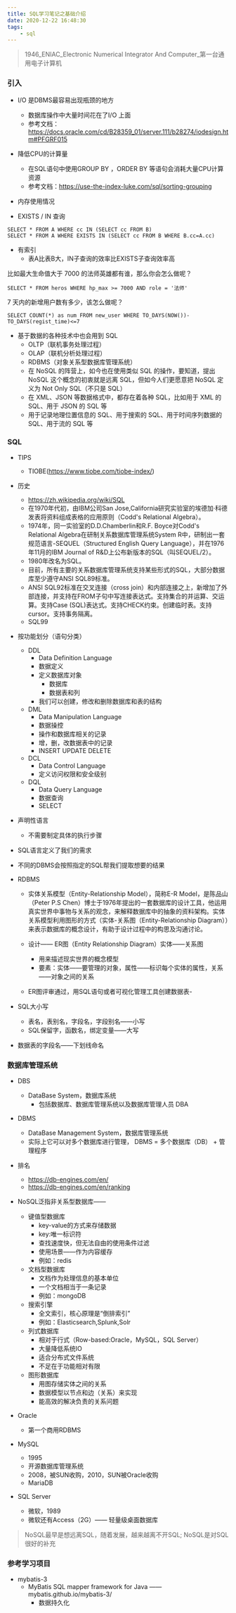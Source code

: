 ```yaml
---
title: SQL学习笔记之基础介绍
date: 2020-12-22 16:48:30
tags:
    - sql
---
```



> 1946_ENIAC_Electronic Numerical Integrator And Computer_第一台通用电子计算机

### 引入

- I/O 是DBMS最容易出现瓶颈的地方
	- 数据库操作中大量时间花在了I/O 上面
  - 参考文档：https://docs.oracle.com/cd/B28359_01/server.111/b28274/iodesign.htm#PFGRF015
- 降低CPU的计算量
	- 在SQL语句中使用GROUP BY ，ORDER BY 等语句会消耗大量CPU计算资源
  - 参考文档：https://use-the-index-luke.com/sql/sorting-grouping
- 内存使用情况


- EXISTS  / IN  查询

```
SELECT * FROM A WHERE cc IN (SELECT cc FROM B)
SELECT * FROM A WHERE EXISTS IN (SELECT cc FROM B WHERE B.cc=A.cc)
```

- 有索引
	- 表A比表B大，IN子查询的效率比EXISTS子查询效率高


比如最大生命值大于 7000 的法师英雄都有谁，那么你会怎么做呢？
```
SELECT * FROM heros WHERE hp_max >= 7000 AND role = '法师'
```


 7 天内的新增用户数有多少，该怎么做呢？

```
SELECT COUNT(*) as num FROM new_user WHERE TO_DAYS(NOW())-TO_DAYS(regist_time)<=7
```

- 基于数据的各种技术中也会用到 SQL
	- OLTP（联机事务处理过程）
	- OLAP（联机分析处理过程）
	- RDBMS（对象关系型数据库管理系统）
	- 在 NoSQL 的阵营上，如今也在使用类似 SQL 的操作，要知道，提出 NoSQL 这个概念的初衷就是远离 SQL，但如今人们更愿意把 NoSQL 定义为 Not Only SQL（不只是 SQL）
	- 在 XML、JSON 等数据格式中，都存在着各种 SQL，比如用于 XML 的 SQL、用于 JSON 的 SQL 等
	- 用于记录地理位置信息的 SQL、用于搜索的 SQL、用于时间序列数据的 SQL、用于流的 SQL 等


### SQL
- TIPS
	- TIOBE(https://www.tiobe.com/tiobe-index/)


- 历史
	- https://zh.wikipedia.org/wiki/SQL
	- 在1970年代初，由IBM公司San Jose,California研究实验室的埃德加·科德发表将资料组成表格的应用原则（Codd's Relational Algebra）。
	- 1974年，同一实验室的D.D.Chamberlin和R.F. Boyce对Codd's Relational Algebra在研制关系数据库管理系统System R中，研制出一套规范语言-SEQUEL（Structured English Query Language），并在1976年11月的IBM Journal of R&D上公布新版本的SQL（叫SEQUEL/2）。
	- 1980年改名为SQL。
	- 目前，所有主要的关系数据库管理系统支持某些形式的SQL，大部分数据库至少遵守ANSI SQL89标准。
	- ANSI SQL92标准在交叉连接（cross join）和内部连接之上，新增加了外部连接，并支持在FROM子句中写连接表达式。支持集合的并运算、交运算。支持Case (SQL)表达式。支持CHECK约束。创建临时表。支持cursor。支持事务隔离。
	- SQL99


- 按功能划分（语句分类）
	- DDL
		- Data Definition Language
		- 数据定义
		- 定义数据库对象
			- 数据库
			- 数据表和列
		- 我们可以创建，修改和删除数据库和表的结构
	- DML
		- Data Manipulation Language
		- 数据操控
		- 操作和数据库相关的记录
		- 增，删，改数据表中的记录
		- INSERT UPDATE DELETE
	- DCL
		- Data Control Language
		- 定义访问权限和安全级别
	- DQL
		- Data Query Language
		- 数据查询
		- SELECT


- 声明性语言
	- 不需要制定具体的执行步骤
- SQL语言定义了我们的需求
- 不同的DBMS会按照指定的SQL帮我们提取想要的结果

- RDBMS
	- 实体关系模型（Entity-Relationship Model），简称E-R Model，是陈品山（Peter P.S Chen）博士于1976年提出的一套数据库的设计工具，他运用真实世界中事物与关系的观念，来解释数据库中的抽象的资料架构。实体关系模型利用图形的方式（实体-关系图（Entity-Relationship Diagram））来表示数据库的概念设计，有助于设计过程中的构思及沟通讨论。

	- 设计—— ER图（Entity Relationship Diagram）实体——关系图
		- 用来描述现实世界的概念模型
		- 要素：实体——要管理的对象，属性——标识每个实体的属性，关系——对象之间的关系

	- ER图评审通过，用SQL语句或者可视化管理工具创建数据表-

- SQL大小写
	- 表名，表别名，字段名，字段别名——小写
	- SQL保留字，函数名，绑定变量——大写
- 数据表的字段名——下划线命名


### 数据库管理系统
- DBS
  - DataBase System，数据库系统
	- 包括数据库、数据库管理系统以及数据库管理人员 DBA

- DBMS
	- DataBase Management System，数据库管理系统
	- 实际上它可以对多个数据库进行管理， DBMS = 多个数据库（DB） + 管理程序

- 排名
	- https://db-engines.com/en/
  - https://db-engines.com/en/ranking


- NoSQL泛指非关系型数据库——
	- 键值型数据库
		- key-value的方式来存储数据
		- key:唯一标识符
		- 查找速度快，但无法自由的使用条件过滤
		- 使用场景——作为内容缓存
		- 例如：redis
	- 文档型数据库
		- 文档作为处理信息的基本单位
		- 一个文档相当于一条记录
		- 例如：mongoDB
	- 搜索引擎
		- 全文索引，核心原理是“倒排索引”
		- 例如：Elasticsearch,Splunk,Solr
	- 列式数据库
		- 相对于行式（Row-based:Oracle，MySQL，SQL Server）
		- 大量降低系统IO
		- 适合分布式文件系统
		- 不足在于功能相对有限
	- 图形数据库
		- 用图存储实体之间的关系
		- 数据模型以节点和边（关系）来实现
		- 能高效的解决负责的关系问题


- Oracle
	- 第一个商用RDBMS
- MySQL
	- 1995
	- 开源数据库管理系统
	- 2008，被SUN收购，2010，SUN被Oracle收购
	- MariaDB
- SQL Server
	- 微软，1989
	- 微软还有Access（2G）—— 轻量级桌面数据库


> NoSQL最早是想远离SQL，随着发展，越来越离不开SQL; NoSQL是对SQL很好的补充



### 参考学习项目
- mybatis-3
  - MyBatis SQL mapper framework for Java —— mybatis.github.io/mybatis-3/
	- 数据持久化